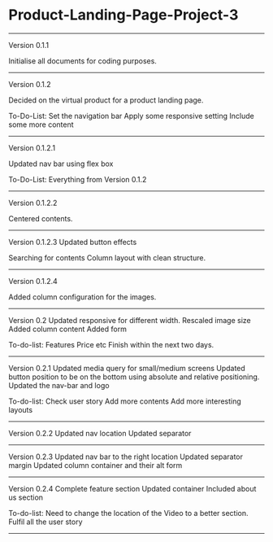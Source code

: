 # Product-Landing-Page-Project-3


-------------------------------------------------
Version 0.1.1

Initialise all documents for coding purposes.

------------------------------------------------
Version 0.1.2

Decided on the virtual product for a product landing page.

To-Do-List:
Set the navigation bar
Apply some responsive setting
Include some more content

-----------------------------------------------
Version 0.1.2.1

Updated nav bar using flex box

To-Do-List:
Everything from Version 0.1.2

---------------------------------------------------
Version 0.1.2.2

Centered contents.

----------------------------------------------------
Version 0.1.2.3
Updated button effects

Searching for contents
Column layout with clean structure.

------------------------------------------------------
Version 0.1.2.4

Added column configuration for the images.

------------------------------------------------------
Version 0.2
Updated responsive for different width.
Rescaled image size
Added column content
Added form

To-do-list:
Features
Price etc
Finish within the next two days.

-----------------------------------------------------
Version 0.2.1
Updated media query for small/medium screens
Updated button position to be on the bottom using absolute and relative positioning.
Updated the nav-bar and logo

To-do-list:
Check user story
Add more contents
Add more interesting layouts

------------------------------------------------------
Version 0.2.2
Updated nav location
Updated separator

-----------------------------------------------------
Version 0.2.3
Updated nav bar to the right location
Updated separator margin
Updated column container and their alt form

------------------------------------------------------
Version 0.2.4
Complete feature section
Updated container
Included about us section

To-do-list:
Need to change the location of the Video to a better section.
Fulfil all the user story

--------------------------------------------------------

